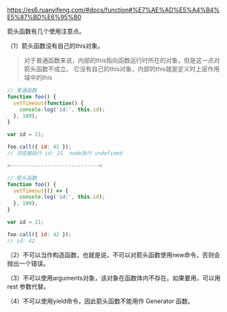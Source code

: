 https://es6.ruanyifeng.com/#docs/function#%E7%AE%AD%E5%A4%B4%E5%87%BD%E6%95%B0

箭头函数有几个使用注意点。

（1）箭头函数没有自己的this对象。 
> 对于普通函数来说，内部的this指向函数运行时所在的对象，但是这一点对箭头函数不成立。
> 它没有自己的this对象，内部的this就是定义时上层作用域中的this

```javascript
// 普通函数
function foo() {
  setTimeout(function() {
    console.log('id:', this.id);
  }, 100);
}

var id = 21;

foo.call({ id: 42 });
// 浏览器执行 id: 21  node执行 undefined

>-----------------------------<

// 箭头函数
function foo() {
  setTimeout(() => {
    console.log('id:', this.id);
  }, 100);
}

var id = 21;

foo.call({ id: 42 });
// id: 42
```

（2）不可以当作构造函数，也就是说，不可以对箭头函数使用new命令，否则会抛出一个错误。


（3）不可以使用arguments对象，该对象在函数体内不存在。如果要用，可以用 rest 参数代替。

（4）不可以使用yield命令，因此箭头函数不能用作 Generator 函数。
